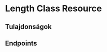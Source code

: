 # Length Class Resource

## Tulajdonságok

<ResourceProperties :resource="'length_class'" :lang="'hu'"/>

## Endpoints

[//]: <> (GET ENDPOINT)
<ResourceEndpoint :resource="'length_class'" :endpoint="'get'" :lang="'hu'">

<template v-slot:responseJSON>

<<< @/docs/fixtures/api/length_class/response/json/get_id.json

</template>

<template v-slot:responseXML>

<<< @/docs/fixtures/api/length_class/response/xml/get_id.xml

</template>

</ResourceEndpoint>

[//]: <> (GETCOLLECTION ENDPOINT)
<ResourceEndpoint :resource="'length_class'" :endpoint="'getCollection'" :lang="'hu'">

<template v-slot:responseJSON>

<<< @/docs/fixtures/api/length_class/response/json/get_page.json

</template>

<template v-slot:responseXML>

<<< @/docs/fixtures/api/length_class/response/xml/get_page.xml

</template>

</ResourceEndpoint>


